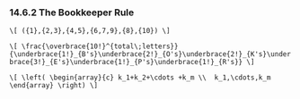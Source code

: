 ### 14.6.2 The Bookkeeper Rule

`\[
({1},{2,3},{4,5},{6,7,9},{8},{10})
\]`

`\[
\frac{\overbrace{10!}^{total\;letters}}{\underbrace{1!}_{B's}\underbrace{2!}_{O's}\underbrace{2!}_{K's}\underbrace{3!}_{E's}\underbrace{1!}_{P's}\underbrace{1!}_{R's}}
\]`

`\[
\left(
\begin{array}{c}
      k_1+k_2+\cdots +k_m \\ 
      k_1,\cdots,k_m
\end{array}
\right)
\]`
